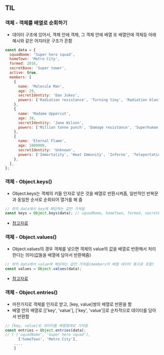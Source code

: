 ## TIL

### 객체 - 객체를 배열로 순회하기
- 데이터 구조에 있어서, 객체 안에 객체, 그 객체 안에 배열 또 배열안에 객체등 아래 예시와 같은 어지러운 구조가 흔함
```js
const data = {
  squadName: 'Super hero squad',
  homeTown: 'Metro City',
  formed: 2016,
  secretBase: 'Super tower',
  active: true,
  members: [
    {
      name: 'Molecule Man',
      age: 29,
      secretIdentity: 'Dan Jukes',
      powers: ['Radiation resistance', 'Turning tiny', 'Radiation blast'],
    },
    {
      name: 'Madame Uppercut',
      age: 39,
      secretIdentity: 'Jane Wilson',
      powers: ['Million tonne punch', 'Damage resistance', 'Superhuman reflexes'],
    },
    {
      name: 'Eternal Flame',
      age: 1000000,
      secretIdentity: 'Unknown',
      powers: ['Immortality', 'Heat Immunity', 'Inferno', 'Teleportation'],
    },
  ],
};
```

### 객체 - Object.keys()
- Object.keys는 객체의 키들 인자로 넣은 것을 배열로 반환시켜줌, 일반적인 반복문과 동일한 순서로 순회되어 열거를 해 줌
```js
// 위의 data에서 key에 해당하는 값만 가져옴
const keys = Object.keys(data); // squadName, homeTown, formed, secretBase, active, members
```
- [참고자료](https://developer.mozilla.org/ko/docs/Web/JavaScript/Reference/Global_Objects/Object/keys)

### 객체 - Object.values()
- Object.values의 경우 객체를 넣으면 객체의 value의 값을 배열로 반환해서 처리한다는 의미(값들을 배열에 담아서 반환해줌)
```js
// 위의 data에서 value에 해당하는 값만 가져옴(members의 배열 데이터 통으로 포함)
const values = Object.values(data);
```
- [참고자료](https://developer.mozilla.org/ko/docs/Web/JavaScript/Reference/Global_Objects/Object/values)

### 객체 - Object.entries()
- 마찬가지로 객체를 인자로 받고, [key, value]쌍의 배열로 반환을 함
- 배열 안의 배열로 [['key', 'value'], ['key', 'value']]로 순차적으로 데이터를 담아서 반환함
```js
// [key, value]로 데이터를 배열형태로 가져옴
const entries = Object.entries(data);
// [ ['squadName', 'Super hero squad'],
      ['homeTown', 'Metro City'],
    ....
    ]
```
